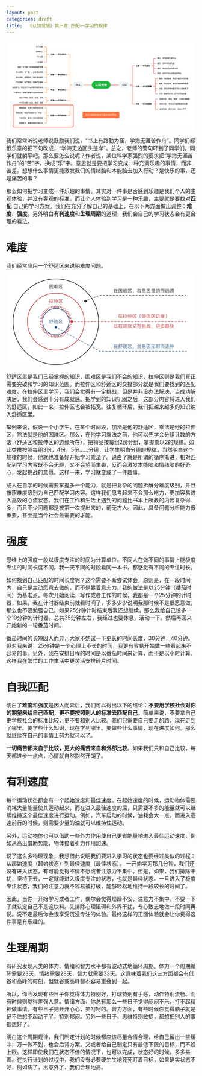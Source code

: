```yaml
---
layout: post
categories: draft
title:  《认知觉醒》第三章 匹配——学习的规律
---
```


![认知觉醒脑图](/assets/%E8%84%91%E5%9B%BE%E8%AE%A4%E7%9F%A5%E8%A7%89%E9%86%92-%E5%8C%B9%E9%85%8D.PNG)

我们常常听说老师说鼓励我们说，“书上有路勤为径，学海无涯苦作舟”。同学们都很乐意的把下句改成，“学海无边回头是岸”。总之，老师的警句吓到了同学们，同学们就躺平吧。那么要怎么说呢？作者说，某位科学家强烈的要求把“学海无涯苦作舟”的“苦”字，换成“乐”字。意思就是要把学习变成一种充满乐趣的事情，而非苦差。想想什么事情更能激发我们的情绪脑和本能脑去加入行动？是快乐的事，还是痛苦的事？

那么如何把学习变成一件乐趣的事情。其实对一件事是否感到乐趣是我们个人的主观体验，并没有客观的标准。而让个人体验到学习是一种乐趣，主要就是要找对**匹配** 自己的学习方案。我们在充分了解自己的基础上，在以下两方面做出调整：**难度**、**强度**。另外明白**有利速度**和**生理周期**的道理，我们会自己的学习状态会有更合理的看法。

# 难度

我们经常应用一个舒适区来说明难度问题。

![舒适区](/assets/%E8%AE%A4%E7%9F%A5%E8%A7%89%E9%86%92-%E8%88%92%E9%80%82%E5%8C%BA%E8%BE%B9%E7%BC%98.png)

舒适区里是我们已经掌握的知识，困难区是我们不会的知识，拉伸区则是我们真正需要突破和学习的知识范围。而拉伸区和舒适区的交接部分就是我们要找到的匹配难度。在拉伸区里学习，我们会觉得有一定挑战，但是并非没办法解决，当成功解决后，我们会感到十分有成就感。把学到的知识巩固之后，这部分内容将进入我们的舒适区，如此一来，拉伸区也会被拓宽。往复循环后，我们把越来越多的知识纳入舒适区里。

举例来说，假设一个小学生，在某个时间段，加法是他的舒适区，乘法是他的拉伸区，除法就是他的困难区。那么，在他学习乘法之前，他可以先学会分组计数的方法（舒适区和拉伸区的边缘所在），把物品按每组2份分组，掌握乘以2的规律。如此类推按照每组3份，4份，5份……分组，让学生明白分组的规律。当然明白这个规律的时候，他就也准备好开始学习乘法了。说白了就是所谓的循序渐进，相对匹配到学习内容既不会无聊，又不会望而生畏，反而会激发本能脑和情绪脑的好奇心，发起挑战的意愿。这样一来，学习就变成了一件趣事。

成人在自学的时候需要掌握多一个能力，就是把复杂的问题拆解分难度级别，并且按照难度级别为自己匹配学习内容。这样我们思考起来不会那么吃力，更加容易进入高效的心流状态。我们在工作和生活上遇到的问题比书本上所教的内容复杂得多，而且不少问题都是被第一次提出来的，前无古人。因此，具备问题分析能力很重要，甚至是当今社会最需要的才能。

# 强度

思维上的强度一般以极度专注的时间为计算单位。不同人在做不同的事情上能极度专注的时间长度不同。我一天不同的时段看同一本书，都感觉有不同的专注时长。

如何找到自己匹配的时间长度呢？这个需要不断尝试体会，原则是，在一段时间内，自己是主动愿意去做的，而不是靠着意志力。我的做法是以25分钟（番茄时间）为基准点。每次开始阅读，写作或者工作的时候，我都是一个25分钟的计时器，如果，我在计时器结束前就看时间了，多多少少说明我那时候不是很愿意做，那么也不要勉强自己。如果25分钟计时结束后我还想继续，那么我给自己设多一个10分钟的计时器。总共35分钟左右，我经过也要休息，活动一下。然后再回来开始新的一轮番茄时间。

番茄时间的长短因人而异，大家不妨试一下更长的时间长度，30分钟，40分钟。但对我来说，25分钟是一个心理上不长的时间，我更有容易开始做一些看起来不容易的事。另外，我在安排日程的时间是以番茄时间来计算，而不是以小时计算。这样我在繁忙的工作生活中更灵活安排碎片时间。



# 自我匹配

明白了**难度**和**强度**是因人而异后，我们可以得出以下的结论：**不要用学校社会对你的期望来给自己匹配，更不要按照别人的标准去匹配自己**。简单来说，不要拿自己更学校社会的标准比较，更不要和别人比较。我们只需要自己要走的路，现在走到了哪里。要学些什么知识，现在学到哪里。要做些什么事情，现在进度如何。那么就继续在自己的事情上努力就可以了。

**一切痛苦都来自于比较，更大的痛苦来自和外部比较**。如果我们只和自己比较，每天都进步一点点，心情就自然豁然开朗了。

# 有利速度

每个运动状态都会有一个起始速度和最佳速度。在起始速度的时候，运动物体需要消耗大量能量使其运动起来，而在进入最佳速度的后，只需要不多的能量就可以继续维持这个最佳速度进行运动。例如，汽车启动的时候，油耗会大一点，而进入高速前行的时候，则需要少量的油就可以维持住运动。

另外，运动物体也可以借助一些外力作用使自己更省能量地进入最佳运动速度，例如从高出借助势能，物体接着引力作用加速。

说了这么多物理现象，我想借此说明我们要进入学习的状态也要经过类似的过程：从起始速度（起始状态）到最佳速度（最佳状态）。 一开始学习那几分钟，我们还没有进入状态，有可能觉得不情不愿或者注意力不集中。但是，如果，我们排除干扰，坚持下去，一定就能进入极度专注的状态，也就是最佳状态。一旦进入了极度专注状态，我们的注意力就不容易被打破，能够轻松地维持一段较长的时间了。

因此，当你一开始学习或者工作，偶尔会觉得烦躁不安，注意力不集中。不要一下子就认定自己不是这块料。先排除心理阻碍和外界干扰，专心致志地做一段时间再说。说不定最后你会很享受沉浸专注的体验。最终这样的正面体验就会让你觉得这件事是有乐趣的。


# 生理周期

有研究发现人类的体力、情绪和智力水平都有波动式地循环周期。体力一个周期循环需要23天，情绪需要28天，智力就需要33天。这意味着我们这三方面都会有低谷和高峰的时刻，但低谷或高峰都不容易重叠到一起。

所以，你会发现有些日子你觉得体力特别好，打球特别有手感，动作特别流畅。而有时候则觉得差强人意。情绪方面，你总有那么一些日子觉得闷闷不乐，打不起精神做事情。有些日子则开开心心，笑呵呵的。智力方面，有些时候你觉得脑子就是记不住想不起动不了，特别郁闷。另外一些日子，思维特别敏捷，都想把别人的事都想好了。

明白这个周期规律，我们制定计划的时候都应该尽量合情合理，给自己留出一些缓冲，万一做不到，也会后背方案。又或者给自己制定只有最低下限的目标，而不设上限。这样即使我们在状态不佳的情况下，也可以完成，状态好的时候，多多益善。在执行计划的过程中，我们没有必要硬生生地死死盯着目标，如果确实状态不好，例如病了，出意外了，我们合理地高。
<!--stackedit_data:
eyJoaXN0b3J5IjpbNDgwNDgzNjMwLC0xMzc1NzczODkxLDgyNz
c5NjQzMCwtOTE0OTE1MjI2LC0yMDUzMzQ5Nzc1LC0xOTcxNTI2
NDg2LDk1MjI1NTg2OF19
-->